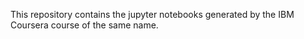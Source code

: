 This repository contains the jupyter notebooks generated by the IBM Coursera course of the same name.

